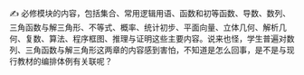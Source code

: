 :writing_hand:  必修模块的内容，包括集合、常用逻辑用语、函数和初等函数、导数、数列、三角函数与解三角形、不等式、概率、统计初步、平面向量、立体几何、解析几何、复数、算法、程序框图、推理与证明这些主要内容。说来也怪，学生普遍对数列、三角函数与解三角形这两章的内容感到害怕，不知道是怎么回事，是不是与现行教材的编排体例有关联呢？
